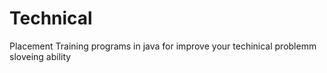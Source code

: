 # Technical
Placement Training programs in java for improve your techinical problemm sloveing ability
